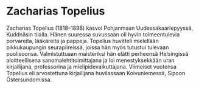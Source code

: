 # Zacharias Topelius

Zacharias Topelius (1818–1898) kasvoi Pohjanmaan Uudessakaarlepyyssä, Kuddnäsin tilalla. Hänen suuressa suvussaan oli hyvin toimeentulevia porvareita, lääkäreitä ja pappeja. Topelius huvitteli mielellään pikkukaupungin seurapiireissä, joissa hän myös tutustui tulevaan puolisoonsa. Valmistuttuaan maisteriksi hän elätti perheensä Helsingissä aloitteellisena sanomalehtitoimittajana ja loi menestyksekkään uran kirjailijana, professorina ja mielipidevaikuttajana. Viimeiset vuotensa Topelius eli arvostettuna kirjailijana huvilassaan Koivuniemessä, Sipoon Östersundomissa.<br/>